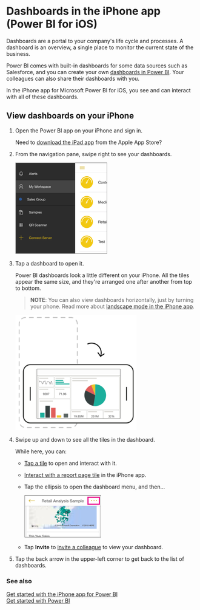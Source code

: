 <properties 
   pageTitle="Dashboards in the iPhone app"
   description="Dashboards in the iPhone app (Power BI for iOS)"
   services="powerbi" 
   documentationCenter="" 
   authors="maggiesMSFT" 
   manager="mblythe" 
   editor=""
   tags=""/>
 
<tags
   ms.service="powerbi"
   ms.devlang="NA"
   ms.topic="article"
   ms.tgt_pltfrm="NA"
   ms.workload="powerbi"
   ms.date="02/01/2016"
   ms.author="maggies"/>

# Dashboards in the iPhone app (Power BI for iOS)  

Dashboards are a portal to your company's life cycle and processes. A dashboard is an overview, a single place to monitor the current state of the business. 


Power BI comes with built-in dashboards for some data sources such as Salesforce, and you can create your own [dashboards in Power BI](powerbi-service-dashboards.md). Your colleagues can also share their dashboards with you.

In the iPhone app for Microsoft Power BI for iOS, you see and can interact with all of these dashboards.

## View dashboards on your iPhone  
1.  Open the Power BI app on your iPhone and sign in.

    Need to [download the iPad app](http://go.microsoft.com/fwlink/?LinkId=522062) from the Apple App Store?

2.  From the navigation pane, swipe right to see your dashboards.

     ![](media/powerbi-mobile-dashboards-in-the-iphone-app/pbi_iph_mywkspace.png)

3.  Tap a dashboard to open it.  

    Power BI dashboards look a little different on your iPhone. All the tiles appear the same size, and they're arranged one after another from top to bottom.

    >**NOTE**: You can also view dashboards horizontally, just by turning your phone. Read more about [landscape mode in the iPhone app](http://blogs.msdn.com/b/powerbi/archive/2015/11/02/enjoy-the-landscape-with-the-power-bi-iphone-app.aspx).

    ![](media/powerbi-mobile-dashboards-in-the-iphone-app/PBI_iPh_Landscape.png)
4.  Swipe up and down to see all the tiles in the dashboard.

    While here, you can:

    -   [Tap a tile](powerbi-mobile-tiles-in-the-iphone-app.md) to open and interact with it.

    -   [Interact with a report page tile](powerbi-mobile-report-page-tiles-in-the-iphone-app.md) in the iPhone app.

    -   Tap the ellipsis to open the dashboard menu, and then...

        ![](media/powerbi-mobile-picture-tiles-in-the-iphone-app/PBI_iPh_DashEllipsis.png)

    -  Tap **Invite** to [invite a colleague](powerbi-mobile-share-a-dashboard-from-the-iphone-app.md) to view your dashboard.

6.  Tap the back arrow in the upper-left corner to get back to the list of dashboards.

### See also  
[Get started with the iPhone app for Power BI](powerbi-mobile-ipad-app-get-started.md)  
[Get started with Power BI](powerbi-service-get-started.md)  